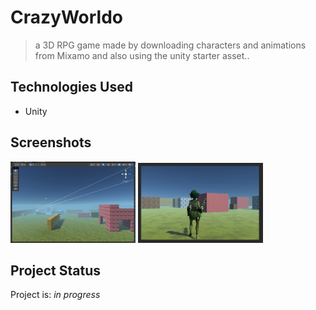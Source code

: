 # CrazyWorldo
>a 3D RPG game made by downloading characters and animations from Mixamo and also using the unity starter asset..


## Technologies Used
- Unity


## Screenshots
<img src="./img/cw1.PNG" alt="" width="200"/>                       <img src="./img/CW2.PNG" alt="" width="200"/>



## Project Status
Project is: _in progress_

